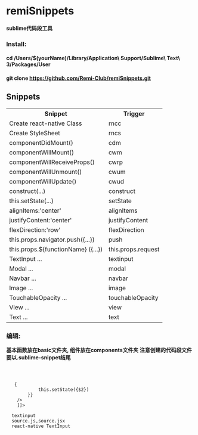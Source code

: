 # remiSnippets

**sublime代码段工具**

### Install:
#### cd /Users/$(yourName)/Library/Application\ Support/Sublime\ Text\ 3/Packages/User
#### git clone https://github.com/Remi-Club/remiSnippets.git

## Snippets

<table>
    <tr>
        <th>Snippet</th>
        <th>Trigger</th>
    </tr>
    <tr>
        <td>Create react-native Class</td>
        <td>rncc</td>
    </tr>
    <tr>
        <td>Create StyleSheet</td>
        <td>rncs</td>
    </tr>
    <tr>
        <td>componentDidMount()</td>
        <td>cdm</td>
    </tr>
    <tr>
        <td>componentWillMount()</td>
        <td>cwm</td>
    </tr>
        <td>componentWillReceiveProps()</td>
        <td>cwrp</td>
    </tr>
    <tr>
        <td>componentWillUnmount()</td>
        <td>cwum</td>
    </tr>
    <tr>
        <td>componentWillUpdate()</td>
        <td>cwud</td>
    </tr>
    <tr>
        <td>construct(...)</td>
        <td>construct</td>
    </tr>
        <td>this.setState(...)</td>
        <td>setState</td>
    </tr>
    </tr>
        <td>alignItems:'center'</td>
        <td>alignItems</td>
    </tr>
    </tr>
        <td>justifyContent:'center'</td>
        <td>justifyContent</td>
    </tr>
    </tr>
        <td>flexDirection:'row'</td>
        <td>flexDirection</td>
    </tr>
    </tr>
        <td>this.props.navigator.push({...})</td>
        <td>push</td>
    </tr>
    </tr>
        <td>this.props.${functionName} ({...})</td>
        <td>this.props.request</td>
    </tr>
    </tr>
        <td>TextInput ...</td>
        <td>textinput</td>
    </tr>
    </tr>
        <td>Modal ...</td>
        <td>modal</td>
    </tr>
    </tr>
        <td>Navbar ...</td>
        <td>navbar</td>
    </tr>
    </tr>
        <td>Image ...</td>
        <td>image</td>
    </tr>
    </tr>
        <td>TouchableOpacity ...</td>
        <td>touchableOpacity</td>
    </tr>
    </tr>
        <td>View ...</td>
        <td>view</td>
    </tr>
    </tr>
        <td>Text ...</td>
        <td>text</td>
    </tr>


</table>


### 编辑:

**基本函数放在basic文件夹, 组件放在components文件夹**
**注意创建的代码段文件要以.sublime-snippet结尾**

<code>

<snippet>
  <content><![CDATA[
    <TextInput
        style={style.${1:formItem}}
        value={this.state.${2:inputValue}}
        placeholder={${3:placeholder}}
        clearButtonMode={'while-editing'}
        keyboardType={${4:}}
        underlineColorAndroid={'transparent'}
        onChangeText={($2) => {
            this.setState({$2})
        }}
    />
    ]]>
  </content>
  <tabTrigger>textinput</tabTrigger>
  <scope>source.js,source.jsx</scope>
  <description>react-native TextInput</description>
</snippet>


</code>



